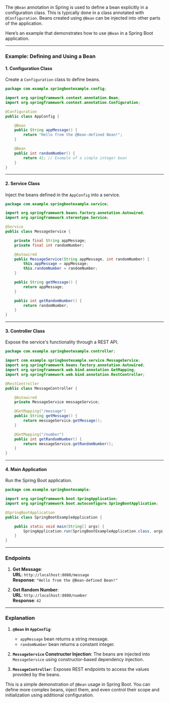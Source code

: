 The `@Bean` annotation in Spring is used to define a bean explicitly in a configuration class. This is typically done in a class annotated with `@Configuration`. Beans created using `@Bean` can be injected into other parts of the application.

Here’s an example that demonstrates how to use `@Bean` in a Spring Boot application.

---

### **Example: Defining and Using a Bean**

#### 1. **Configuration Class**
Create a `Configuration` class to define beans.

```java
package com.example.springbootexample.config;

import org.springframework.context.annotation.Bean;
import org.springframework.context.annotation.Configuration;

@Configuration
public class AppConfig {

    @Bean
    public String appMessage() {
        return "Hello from the @Bean-defined Bean!";
    }

    @Bean
    public int randomNumber() {
        return 42; // Example of a simple integer bean
    }
}
```

---

#### 2. **Service Class**
Inject the beans defined in the `AppConfig` into a service.

```java
package com.example.springbootexample.service;

import org.springframework.beans.factory.annotation.Autowired;
import org.springframework.stereotype.Service;

@Service
public class MessageService {

    private final String appMessage;
    private final int randomNumber;

    @Autowired
    public MessageService(String appMessage, int randomNumber) {
        this.appMessage = appMessage;
        this.randomNumber = randomNumber;
    }

    public String getMessage() {
        return appMessage;
    }

    public int getRandomNumber() {
        return randomNumber;
    }
}
```

---

#### 3. **Controller Class**
Expose the service's functionality through a REST API.

```java
package com.example.springbootexample.controller;

import com.example.springbootexample.service.MessageService;
import org.springframework.beans.factory.annotation.Autowired;
import org.springframework.web.bind.annotation.GetMapping;
import org.springframework.web.bind.annotation.RestController;

@RestController
public class MessageController {

    @Autowired
    private MessageService messageService;

    @GetMapping("/message")
    public String getMessage() {
        return messageService.getMessage();
    }

    @GetMapping("/number")
    public int getRandomNumber() {
        return messageService.getRandomNumber();
    }
}
```

---

#### 4. **Main Application**
Run the Spring Boot application.

```java
package com.example.springbootexample;

import org.springframework.boot.SpringApplication;
import org.springframework.boot.autoconfigure.SpringBootApplication;

@SpringBootApplication
public class SpringBootExampleApplication {

    public static void main(String[] args) {
        SpringApplication.run(SpringBootExampleApplication.class, args);
    }
}
```

---

### **Endpoints**
1. **Get Message**:  
   **URL**: `http://localhost:8080/message`  
   **Response**: `"Hello from the @Bean-defined Bean!"`

2. **Get Random Number**:  
   **URL**: `http://localhost:8080/number`  
   **Response**: `42`

---

### **Explanation**
1. **`@Bean` in `AppConfig`**:
    - `appMessage` bean returns a string message.
    - `randomNumber` bean returns a constant integer.

2. **`MessageService` Constructor Injection**:
   The beans are injected into `MessageService` using constructor-based dependency injection.

3. **`MessageController`**:
   Exposes REST endpoints to access the values provided by the beans.

This is a simple demonstration of `@Bean` usage in Spring Boot. You can define more complex beans, inject them, and even control their scope and initialization using additional configuration.